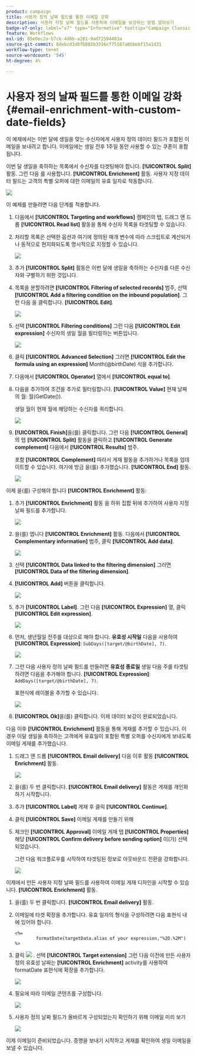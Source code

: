 ```yaml
---
product: campaign
title: 사용자 정의 날짜 필드를 통한 이메일 강화
description: 사용자 지정 날짜 필드를 사용하여 이메일을 보강하는 방법 알아보기
badge-v7-only: label="v7" type="Informative" tooltip="Campaign Classic v7에만 적용"
feature: Workflows
exl-id: 85e0ec2a-b7cb-4d0b-a281-9ad72594403a
source-git-commit: 8debcd3d8fb883b3316cf75187a86bebf15a1d31
workflow-type: tm+mt
source-wordcount: '545'
ht-degree: 4%

---
```


# 사용자 정의 날짜 필드를 통한 이메일 강화{#email-enrichment-with-custom-date-fields}



이 예제에서는 이번 달에 생일을 맞는 수신자에게 사용자 정의 데이터 필드가 포함된 이메일을 보내려고 합니다. 이메일에는 생일 전후 1주일 동안 사용할 수 있는 쿠폰이 포함됩니다.

이번 달 생일을 축하하는 목록에서 수신자를 타겟팅해야 합니다. **[!UICONTROL Split]** 활동. 그런 다음 를 사용합니다. **[!UICONTROL Enrichment]** 활동. 사용자 지정 데이터 필드는 고객의 특별 오퍼에 대한 이메일의 유효 일자로 작동합니다.

![](assets/uc_enrichment.png)

이 예제를 만들려면 다음 단계를 적용합니다.

1. 다음에서 **[!UICONTROL Targeting and workflows]** 캠페인의 탭, 드래그 앤 드롭 **[!UICONTROL Read list]** 활동을 통해 수신자 목록을 타겟팅할 수 있습니다.
1. 처리할 목록은 선택한 옵션과 여기에 정의된 매개 변수에 따라 스크립트로 계산되거나 동적으로 현지화되도록 명시적으로 지정할 수 있습니다.

   ![](assets/uc_enrichment_1.png)

1. 추가 **[!UICONTROL Split]** 활동은 이번 달에 생일을 축하하는 수신자를 다른 수신자와 구별하기 위한 것입니다.
1. 목록을 분할하려면 **[!UICONTROL Filtering of selected records]** 범주, 선택 **[!UICONTROL Add a filtering condition on the inbound population]**. 그런 다음 을 클릭합니다. **[!UICONTROL Edit]**.

   ![](assets/uc_enrichment_2.png)

1. 선택 **[!UICONTROL Filtering conditions]** 그런 다음 **[!UICONTROL Edit expression]** 수신자의 생일 월을 필터링하는 버튼입니다.

   ![](assets/uc_enrichment_3.png)

1. 클릭 **[!UICONTROL Advanced Selection]** 그러면 **[!UICONTROL Edit the formula using an expression]** Month(@birthDate) 식을 추가합니다.
1. 다음에서 **[!UICONTROL Operator]** 열에서 **[!UICONTROL equal to]**.
1. 다음을 추가하여 조건을 추가로 필터링합니다. **[!UICONTROL Value]** 현재 날짜의 월: 월(GetDate()).

   생일 월이 현재 월에 해당하는 수신자를 쿼리합니다.

   ![](assets/uc_enrichment_4.png)

1. **[!UICONTROL Finish]**&#x200B;을(를) 클릭합니다. 그런 다음 **[!UICONTROL General]** 의 탭 **[!UICONTROL Split]** 활동을 클릭하고 **[!UICONTROL Generate complement]** 다음에서 **[!UICONTROL Results]** 범주.

   포함 **[!UICONTROL Complement]** 따라서 게재 활동을 추가하거나 목록을 업데이트할 수 있습니다. 여기에 방금 을(를) 추가했습니다. **[!UICONTROL End]** 활동.

   ![](assets/uc_enrichment_6.png)

이제 을(를) 구성해야 합니다 **[!UICONTROL Enrichment]** 활동:

1. 추가 **[!UICONTROL Enrichment]** 활동 을 하위 집합 뒤에 추가하여 사용자 지정 날짜 필드를 추가합니다.

   ![](assets/uc_enrichment_7.png)

1. 을(를) 엽니다 **[!UICONTROL Enrichment]** 활동. 다음에서 **[!UICONTROL Complementary information]** 범주, 클릭 **[!UICONTROL Add data]**.

   ![](assets/uc_enrichment_8.png)

1. 선택 **[!UICONTROL Data linked to the filtering dimension]** 그러면 **[!UICONTROL Data of the filtering dimension]**.
1. **[!UICONTROL Add]** 버튼을 클릭합니다.

   ![](assets/uc_enrichment_9.png)

1. 추가 **[!UICONTROL Label]**. 그런 다음 **[!UICONTROL Expression]** 열, 클릭 **[!UICONTROL Edit expression]**.

   ![](assets/uc_enrichment_10.png)

1. 먼저, 생년월일 전주를 대상으로 해야 합니다. **유효성 시작일** 다음을 사용하여 **[!UICONTROL Expression]**: `SubDays([target/@birthDate], 7)`.

   ![](assets/uc_enrichment_11.png)

1. 그런 다음 사용자 정의 날짜 필드를 만들려면 **유효성 종료일** 생일 다음 주를 타겟팅하려면 다음을 추가해야 합니다. **[!UICONTROL Expression]**: `AddDays([target/@birthDate], 7)`.

   표현식에 레이블을 추가할 수 있습니다.

   ![](assets/uc_enrichment_12.png)

1. **[!UICONTROL Ok]**&#x200B;을(를) 클릭합니다. 이제 데이터 보강이 완료되었습니다.

다음 이후 **[!UICONTROL Enrichment]** 활동을 통해 게재를 추가할 수 있습니다. 이 경우 이달 생일을 축하하는 고객에게 유효일이 포함된 특별 오퍼를 수신자에게 보내도록 이메일 게재를 추가했습니다.

1. 드래그 앤 드롭 **[!UICONTROL Email delivery]** 다음 이후 활동 **[!UICONTROL Enrichment]** 활동.

   ![](assets/uc_enrichment_15.png)

1. 을(를) 두 번 클릭합니다. **[!UICONTROL Email delivery]** 활동은 게재를 개인화하기 시작합니다.
1. 추가 **[!UICONTROL Label]** 게재 후 클릭 **[!UICONTROL Continue]**.
1. 클릭 **[!UICONTROL Save]** 이메일 게재를 만들기 위해
1. 체크인 **[!UICONTROL Approval]** 이메일 게재 탭 **[!UICONTROL Properties]** 해당 **[!UICONTROL Confirm delivery before sending option]** 이(가) 선택되었습니다.

   그런 다음 워크플로우를 시작하여 타겟팅된 정보로 아웃바운드 전환을 강화합니다.

   ![](assets/uc_enrichment_18.png)

이제에서 만든 사용자 지정 날짜 필드를 사용하여 이메일 게재 디자인을 시작할 수 있습니다. **[!UICONTROL Enrichment]** 활동.

1. 을(를) 두 번 클릭합니다. **[!UICONTROL Email delivery]** 활동.
1. 이메일에 타겟 확장을 추가합니다. 유효 일자의 형식을 구성하려면 다음 표현식 내에 있어야 합니다.

   ```
   <%=
           formatDate(targetData.alias of your expression,"%2D.%2M")  %>
   ```

1. 클릭 ![](assets/uc_enrichment_16.png) . 선택 **[!UICONTROL Target extension]** 그런 다음 이전에 만든 사용자 정의 유효성 날짜는 **[!UICONTROL Enrichment]** activity를 사용하여 formatDate 표현식에 확장을 추가합니다.

   ![](assets/uc_enrichment_19.png)

1. 필요에 따라 이메일 콘텐츠를 구성합니다.

   ![](assets/uc_enrichment_17.png)

1. 사용자 정의 날짜 필드가 올바르게 구성되었는지 확인하기 위해 이메일 미리 보기

   ![](assets/uc_enrichment_20.png)

이제 이메일이 준비되었습니다. 증명을 보내기 시작하고 게재를 확인하여 생일 이메일을 보낼 수 있습니다.
